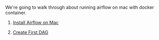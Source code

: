 We're going to walk through about running airflow on mac with docker container.

1. [Install Airflow on Mac](https://github.com/gnosia93/airflow-on-aws/blob/main/airflow-docker/install.md)

2. [Create First DAG](https://github.com/gnosia93/airflow-on-aws/blob/main/airflow-docker/bash-operator.md)
